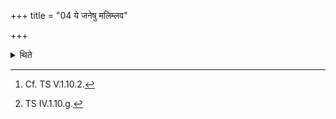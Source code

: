 +++
title = "04 ये जनेषु मलिम्लव"

+++

<details><summary>थिते</summary>

4. He puts fuel-sick of Vikaṅkata (-tree)[^1] with ye janeṣu malimlavaḥ....[^2]   

[^1]: Cf. TS V.1.10.2.  

[^2]: TS IV.1.10.g.  
</details>
